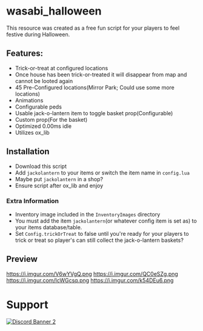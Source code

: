 # wasabi_halloween

This resource was created as a free fun script for your players to feel festive during Halloween.

## Features:
- Trick-or-treat at configured locations
- Once house has been trick-or-treated it will disappear from map and cannot be looted again
- 45 Pre-Configured locations(Mirror Park; Could use some more locations)
- Animations
- Configurable peds
- Usable jack-o-lantern item to toggle basket prop(Configurable)
- Custom prop(For the basket)
- Optimized 0.00ms idle
- Utilizes ox_lib


## Installation

- Download this script
- Add `jackolantern` to your items or switch the item name in `config.lua`
- Maybe put `jackolantern` in a shop?
- Ensure script after ox_lib and enjoy

### Extra Information
- Inventory image included in the `InventoryImages` directory
- You must add the item `jackolantern`(or whatever config item is set as) to your items database/table.
- Set `Config.trickOrTreat` to false until you're ready for your players to trick or treat so player's can still collect the jack-o-lantern baskets?

## Preview
https://i.imgur.com/V6wYVgQ.png
https://i.imgur.com/QC0eSZg.png
https://i.imgur.com/IcWGcsq.png
https://i.imgur.com/k54DEu6.png


# Support
<a href='https://discord.gg/79zjvy4JMs'>![Discord Banner 2](https://discordapp.com/api/guilds/1025493337031049358/widget.png?style=banner2)</a>
